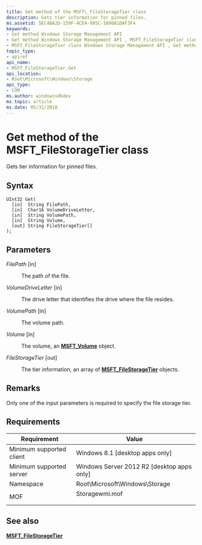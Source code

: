 ```yaml
---
title: Get method of the MSFT\_FileStorageTier class
description: Gets tier information for pinned files.
ms.assetid: 5EC4BA2D-159F-4CE4-995C-1690A1DAF3F4
keywords:
- Get method Windows Storage Management API
- Get method Windows Storage Management API , MSFT_FileStorageTier class
- MSFT_FileStorageTier class Windows Storage Management API , Get method
topic_type:
- apiref
api_name:
- MSFT_FileStorageTier.Get
api_location:
- Root\Microsoft\Windows\Storage
api_type:
- COM
ms.author: windowssdkdev
ms.topic: article
ms.date: 05/31/2018
---
```


# Get method of the MSFT\_FileStorageTier class

Gets tier information for pinned files.

## Syntax


```mof
UInt32 Get(
  [in]  String FilePath,
  [in]  Char16 VolumeDriveLetter,
  [in]  String VolumePath,
  [in]  String Volume,
  [out] String FileStorageTier[]
);
```



## Parameters

<dl> <dt>

*FilePath* \[in\]
</dt> <dd>

The path of the file.

</dd> <dt>

*VolumeDriveLetter* \[in\]
</dt> <dd>

The drive letter that identifies the drive where the file resides.

</dd> <dt>

*VolumePath* \[in\]
</dt> <dd>

The volume path.

</dd> <dt>

*Volume* \[in\]
</dt> <dd>

The volume, an [**MSFT\_Volume**](msft-volume.md) object.

</dd> <dt>

*FileStorageTier* \[out\]
</dt> <dd>

The tier information, an array of [**MSFT\_FileStorageTier**](msft-filestoragetier.md) objects.

</dd> </dl>

## Remarks

Only one of the input parameters is required to specify the file storage tier.

## Requirements



| Requirement | Value |
|-------------------------------------|-------------------------------------------------------------------------------------------|
| Minimum supported client<br/> | Windows 8.1 \[desktop apps only\]<br/>                                              |
| Minimum supported server<br/> | Windows Server 2012 R2 \[desktop apps only\]<br/>                                   |
| Namespace<br/>                | Root\\Microsoft\\Windows\\Storage<br/>                                              |
| MOF<br/>                      | <dl> <dt>Storagewmi.mof</dt> </dl> |



## See also

<dl> <dt>

[**MSFT\_FileStorageTier**](msft-filestoragetier.md)
</dt> </dl>

 

 






